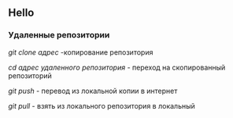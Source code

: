 ## Hello

### Удаленные репозитории
*git clone адрес* -копирование репозитория

*cd адрес удаленного репозитория* - переход на скопированный репозиторий 

*git push* - перевод из локальной копии в интернет

*git pull* - взять из локального репозитория в локальный